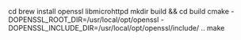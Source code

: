cd <your xmr-stak folder>
brew install openssl libmicrohttpd
mkdir build && cd build
cmake -DOPENSSL_ROOT_DIR=/usr/local/opt/openssl -DOPENSSL_INCLUDE_DIR=/usr/local/opt/openssl/include/ ..
make
